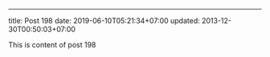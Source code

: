 ---
title: Post 198
date: 2019-06-10T05:21:34+07:00
updated: 2013-12-30T00:50:03+07:00

This is content of post 198